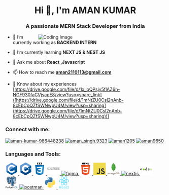 <h1 align="center">Hi 👋, I'm AMAN KUMAR</h1>
<h3 align="center">A passionate MERN Stack Developer from India</h3>
<img align="right" width="400" alt="Coding Image" src="https://media0.giphy.com/media/qgQUggAC3Pfv687qPC/giphy.gif">
 
- 🔭 I’m currently working as **BACKEND INTERN**

- 🌱 I’m currently learning **NEXT JS & NEST JS**

- 💬 Ask me about **React ,Javascript**

- 📫 How to reach me **aman2110113@gmail.com**

- 📄 Know about my experiences [https://drive.google.com/file/d/1x_bQPsjy5flAZ6n-NGF930faCVjsapE8/view?usp=share_link]([https://drive.google.com/file/d/1mNtZU0Csl2nAnb-8cEbCpQZfSWNwpU4M/view?usp=sharing](https://drive.google.com/file/d/1mNtZU0Csl2nAnb-8cEbCpQZfSWNwpU4M/view?usp=sharing))]

<h3 align="left">Connect with me:</h3>
<p align="left">
<a href="https://linkedin.com/in/aman-kumar-986448238" target="blank"><img align="center" src="https://raw.githubusercontent.com/rahuldkjain/github-profile-readme-generator/master/src/images/icons/Social/linked-in-alt.svg" alt="aman-kumar-986448238" height="30" width="40" /></a>
<a href="https://instagram.com/aman_singh.9323" target="blank"><img align="center" src="https://raw.githubusercontent.com/rahuldkjain/github-profile-readme-generator/master/src/images/icons/Social/instagram.svg" alt="aman_singh.9323" height="30" width="40" /></a>
<a href="https://www.codechef.com/users/aman1205" target="blank"><img align="center" src="https://cdn.jsdelivr.net/npm/simple-icons@3.1.0/icons/codechef.svg" alt="aman1205" height="30" width="40" /></a>
<a href="https://codeforces.com/profile/aman9650" target="blank"><img align="center" src="https://raw.githubusercontent.com/rahuldkjain/github-profile-readme-generator/master/src/images/icons/Social/codeforces.svg" alt="aman9650" height="30" width="40" /></a>
</p>

<h3 align="left">Languages and Tools:</h3>
<p align="left"> <a href="https://www.cprogramming.com/" target="_blank" rel="noreferrer"> <img src="https://raw.githubusercontent.com/devicons/devicon/master/icons/c/c-original.svg" alt="c" width="40" height="40"/> </a> <a href="https://www.w3schools.com/cpp/" target="_blank" rel="noreferrer"> <img src="https://raw.githubusercontent.com/devicons/devicon/master/icons/cplusplus/cplusplus-original.svg" alt="cplusplus" width="40" height="40"/> </a> <a href="https://www.w3schools.com/css/" target="_blank" rel="noreferrer"> <img src="https://raw.githubusercontent.com/devicons/devicon/master/icons/css3/css3-original-wordmark.svg" alt="css3" width="40" height="40"/> </a> <a href="https://expressjs.com" target="_blank" rel="noreferrer"> <img src="https://raw.githubusercontent.com/devicons/devicon/master/icons/express/express-original-wordmark.svg" alt="express" width="40" height="40"/> </a> <a href="https://www.figma.com/" target="_blank" rel="noreferrer"> <img src="https://www.vectorlogo.zone/logos/figma/figma-icon.svg" alt="figma" width="40" height="40"/> </a> <a href="https://www.w3.org/html/" target="_blank" rel="noreferrer"> <img src="https://raw.githubusercontent.com/devicons/devicon/master/icons/html5/html5-original-wordmark.svg" alt="html5" width="40" height="40"/> </a> <a href="https://developer.mozilla.org/en-US/docs/Web/JavaScript" target="_blank" rel="noreferrer"> <img src="https://raw.githubusercontent.com/devicons/devicon/master/icons/javascript/javascript-original.svg" alt="javascript" width="40" height="40"/> </a> <a href="https://www.mongodb.com/" target="_blank" rel="noreferrer"> <img src="https://raw.githubusercontent.com/devicons/devicon/master/icons/mongodb/mongodb-original-wordmark.svg" alt="mongodb" width="40" height="40"/> </a> <a href="https://nextjs.org/" target="_blank" rel="noreferrer"> <img src="https://cdn.worldvectorlogo.com/logos/nextjs-2.svg" alt="nextjs" width="40" height="40"/> </a> <a href="https://nodejs.org" target="_blank" rel="noreferrer"> <img src="https://raw.githubusercontent.com/devicons/devicon/master/icons/nodejs/nodejs-original-wordmark.svg" alt="nodejs" width="40" height="40"/> </a> <a href="https://www.postgresql.org" target="_blank" rel="noreferrer"> <img src="https://raw.githubusercontent.com/devicons/devicon/master/icons/postgresql/postgresql-original-wordmark.svg" alt="postgresql" width="40" height="40"/> </a> <a href="https://postman.com" target="_blank" rel="noreferrer"> <img src="https://www.vectorlogo.zone/logos/getpostman/getpostman-icon.svg" alt="postman" width="40" height="40"/> </a> <a href="https://www.python.org" target="_blank" rel="noreferrer"> <img src="https://raw.githubusercontent.com/devicons/devicon/master/icons/python/python-original.svg" alt="python" width="40" height="40"/> </a> <a href="https://reactjs.org/" target="_blank" rel="noreferrer"> <img src="https://raw.githubusercontent.com/devicons/devicon/master/icons/react/react-original-wordmark.svg" alt="react" width="40" height="40"/> </a> </p>
